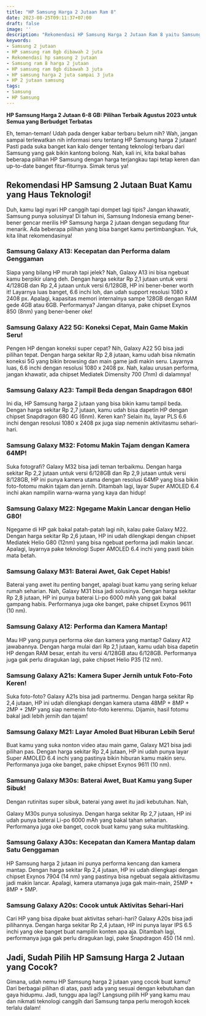 ```yaml
---
title: "HP Samsung Harga 2 Jutaan Ram 8"
date: 2023-08-25T09:11:37+07:00
draft: false
image: ''
description: "Rekomendasi HP Samsung Harga 2 Jutaan Ram 8 yaitu Samsung Galaxy A13: Kecepatan dan Performa dalam Genggaman, Samsung Galaxy A22 5G: Koneksi Cepat, Main Game Makin Seru!, Samsung Galaxy A23: Tampil Beda dengan Snapdragon 680!"
keywords:
- Samsung 2 jutaan
- HP samsung ram 8gb dibawah 2 juta
- Rekomendasi hp samsung 2 jutaan
- Samsung ram 8 harga 2 jutaan
- HP samsung ram 8gb dibawah 3 juta
- HP samsung harga 2 juta sampai 3 juta
- HP 2 jutaan samsung
tags:
- Samsung
- HP Samsung
---
```


**HP Samsung Harga 2 Jutaan 6-8 GB: Pilihan Terbaik Agustus 2023 untuk Semua yang Berbudget Terbatas**

Eh, teman-teman! Udah pada denger kabar terbaru belum nih? Wah, jangan sampai terlewatkan nih informasi seru tentang HP Samsung harga 2 jutaan! Pasti pada suka banget kan kalo denger tentang teknologi terbaru dari Samsung yang gak bikin kantong bolong. Nah, kali ini, kita bakal bahas beberapa pilihan HP Samsung dengan harga terjangkau tapi tetap keren dan up-to-date banget fitur-fiturnya. Simak terus ya!

## Rekomendasi HP Samsung 2 Jutaan Buat Kamu yang Haus Teknologi!

Duh, kamu lagi nyari HP canggih tapi dompet lagi tipis? Jangan khawatir, Samsung punya solusinya! Di tahun ini, Samsung Indonesia emang bener-bener gencar merilis HP Samsung harga 2 jutaan dengan segudang fitur menarik. Ada beberapa pilihan yang bisa banget kamu pertimbangkan. Yuk, kita lihat rekomendasinya!

### Samsung Galaxy A13: Kecepatan dan Performa dalam Genggaman

Siapa yang bilang HP murah tapi jelek? Nah, Galaxy A13 ini bisa ngebuat kamu berpikir ulang deh. Dengan harga sekitar Rp 2,1 jutaan untuk versi 4/128GB dan Rp 2,4 jutaan untuk versi 6/128GB, HP ini bener-bener worth it! Layarnya luas banget, 6.6 inchi loh, dan udah support resolusi 1080 x 2408 px. Apalagi, kapasitas memori internalnya sampe 128GB dengan RAM gede 4GB atau 6GB. Performanya? Jangan ditanya, pake chipset Exynos 850 (8nm) yang bener-bener oke!

### Samsung Galaxy A22 5G: Koneksi Cepat, Main Game Makin Seru!

Pengen HP dengan koneksi super cepat? Nih, Galaxy A22 5G bisa jadi pilihan tepat. Dengan harga sekitar Rp 2,8 jutaan, kamu udah bisa nikmatin koneksi 5G yang bikin browsing dan main game jadi makin seru. Layarnya luas, 6.6 inchi dengan resolusi 1080 x 2408 px. Nah, kalau urusan performa, jangan khawatir, ada chipset Mediatek Dimensity 700 (7nm) di dalamnya!

### Samsung Galaxy A23: Tampil Beda dengan Snapdragon 680!

Ini dia, HP Samsung harga 2 jutaan yang bisa bikin kamu tampil beda. Dengan harga sekitar Rp 2,7 jutaan, kamu udah bisa dapetin HP dengan chipset Snapdragon 680 4G (6nm). Keren kan? Selain itu, layar PLS 6.6 inchi dengan resolusi 1080 x 2408 px juga siap nemenin aktivitasmu sehari-hari.

### Samsung Galaxy M32: Fotomu Makin Tajam dengan Kamera 64MP!

Suka fotografi? Galaxy M32 bisa jadi teman terbaikmu. Dengan harga sekitar Rp 2,2 jutaan untuk versi 6/128GB dan Rp 2,9 jutaan untuk versi 8/128GB, HP ini punya kamera utama dengan resolusi 64MP yang bisa bikin foto-fotomu makin tajam dan jernih. Ditambah lagi, layar Super AMOLED 6.4 inchi akan nampilin warna-warna yang kaya dan hidup!

### Samsung Galaxy M22: Ngegame Makin Lancar dengan Helio G80!

Ngegame di HP gak bakal patah-patah lagi nih, kalau pake Galaxy M22. Dengan harga sekitar Rp 2,6 jutaan, HP ini udah dilengkapi dengan chipset Mediatek Helio G80 (12nm) yang bisa ngebuat performa jadi makin lancar. Apalagi, layarnya pake teknologi Super AMOLED 6.4 inchi yang pasti bikin mata betah.

### Samsung Galaxy M31: Baterai Awet, Gak Cepet Habis!

Baterai yang awet itu penting banget, apalagi buat kamu yang sering keluar rumah seharian. Nah, Galaxy M31 bisa jadi solusinya. Dengan harga sekitar Rp 2,8 jutaan, HP ini punya baterai Li-po 6000 mAh yang gak bakal gampang habis. Performanya juga oke banget, pake chipset Exynos 9611 (10 nm).

### Samsung Galaxy A12: Performa dan Kamera Mantap!

Mau HP yang punya performa oke dan kamera yang mantap? Galaxy A12 jawabannya. Dengan harga mulai dari Rp 2,1 jutaan, kamu udah bisa dapetin HP dengan RAM besar, entah itu versi 4/128GB atau 6/128GB. Performanya juga gak perlu diragukan lagi, pake chipset Helio P35 (12 nm).

### Samsung Galaxy A21s: Kamera Super Jernih untuk Foto-Foto Keren!

Suka foto-foto? Galaxy A21s bisa jadi partnermu. Dengan harga sekitar Rp 2,4 jutaan, HP ini udah dilengkapi dengan kamera utama 48MP + 8MP + 2MP + 2MP yang siap nemenin foto-foto kerenmu. Dijamin, hasil fotomu bakal jadi lebih jernih dan tajam!

### Samsung Galaxy M21: Layar Amoled Buat Hiburan Lebih Seru!

Buat kamu yang suka nonton video atau main game, Galaxy M21 bisa jadi pilihan pas. Dengan harga sekitar Rp 2,4 jutaan, HP ini udah punya layar Super AMOLED 6.4 inchi yang pastinya bikin hiburan kamu makin seru. Performanya juga oke banget, pake chipset Exynos 9611 (10 nm).

### Samsung Galaxy M30s: Baterai Awet, Buat Kamu yang Super Sibuk!

Dengan rutinitas super sibuk, baterai yang awet itu jadi kebutuhan. Nah,

 Galaxy M30s punya solusinya. Dengan harga sekitar Rp 2,7 jutaan, HP ini udah punya baterai Li-po 6000 mAh yang bakal tahan seharian. Performanya juga oke banget, cocok buat kamu yang suka multitasking.

### Samsung Galaxy A30s: Kecepatan dan Kamera Mantap dalam Satu Genggaman

HP Samsung harga 2 jutaan ini punya performa kencang dan kamera mantap. Dengan harga sekitar Rp 2,4 jutaan, HP ini udah dilengkapi dengan chipset Exynos 7904 (14 nm) yang pastinya bisa ngebuat segala aktivitasmu jadi makin lancar. Apalagi, kamera utamanya juga gak main-main, 25MP + 8MP + 5MP.

### Samsung Galaxy A20s: Cocok untuk Aktivitas Sehari-Hari

Cari HP yang bisa dipake buat aktivitas sehari-hari? Galaxy A20s bisa jadi pilihannya. Dengan harga sekitar Rp 2,4 jutaan, HP ini punya layar IPS 6.5 inchi yang oke banget buat nampilin konten apa aja. Ditambah lagi, performanya juga gak perlu diragukan lagi, pake Snapdragon 450 (14 nm).

## Jadi, Sudah Pilih HP Samsung Harga 2 Jutaan yang Cocok?

Gimana, udah nemu HP Samsung harga 2 jutaan yang cocok buat kamu? Dari berbagai pilihan di atas, pasti ada yang sesuai dengan kebutuhan dan gaya hidupmu. Jadi, tunggu apa lagi? Langsung pilih HP yang kamu mau dan nikmati teknologi canggih dari Samsung tanpa perlu merogoh kocek terlalu dalam!